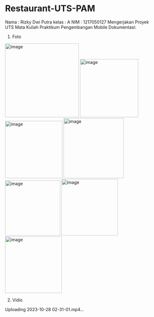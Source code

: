 # Restaurant-UTS-PAM
Nama  : Rizky Dwi Putra
kelas : A
NIM  : 1217050127
Mengerjakan Proyek UTS Mata Kuliah Praktikum Pengembangan Mobile
Dokumentasi:
1. Foto
  <img width="242" alt="image" src="https://github.com/rzkdwiputra/Restaurant-UTS-PAM/assets/95334157/d6930dd0-da59-49f5-8e18-835e75194ab8">
  <img width="191" alt="image" src="https://github.com/rzkdwiputra/Restaurant-UTS-PAM/assets/95334157/d562c5b6-b26e-417a-8ce1-3f1ad9d392f9">
  <img width="188" alt="image" src="https://github.com/rzkdwiputra/Restaurant-UTS-PAM/assets/95334157/8ca6b4ad-5c45-46ce-a4cc-682481a775c9">
  <img width="197" alt="image" src="https://github.com/rzkdwiputra/Restaurant-UTS-PAM/assets/95334157/95e9adac-7e8f-4b5d-90ed-16ec944402f5">
  <img width="181" alt="image" src="https://github.com/rzkdwiputra/Restaurant-UTS-PAM/assets/95334157/62dce34c-9980-4b5b-9874-4d67c3d55a4c">
  <img width="185" alt="image" src="https://github.com/rzkdwiputra/Restaurant-UTS-PAM/assets/95334157/92639c2b-09b0-44f2-9288-870e364d3d42">
  <img width="186" alt="image" src="https://github.com/rzkdwiputra/Restaurant-UTS-PAM/assets/95334157/651875af-3ea0-411a-9132-43c2f6216ced">

2. Vidio




Uploading 2023-10-28 02-31-01.mp4…



